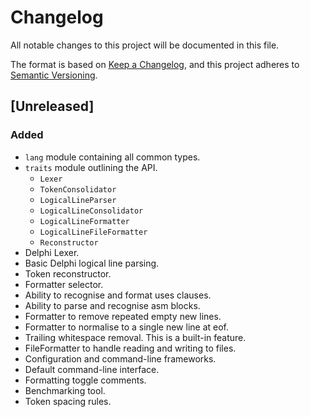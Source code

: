 # Changelog

All notable changes to this project will be documented in this file.

The format is based on [Keep a Changelog](https://keepachangelog.com/en/1.0.0/),
and this project adheres to [Semantic Versioning](https://semver.org/spec/v2.0.0.html).

## [Unreleased]

### Added

- `lang` module containing all common types.
- `traits` module outlining the API.
  - `Lexer`
  - `TokenConsolidator`
  - `LogicalLineParser`
  - `LogicalLineConsolidator`
  - `LogicalLineFormatter`
  - `LogicalLineFileFormatter`
  - `Reconstructor`
- Delphi Lexer.
- Basic Delphi logical line parsing.
- Token reconstructor.
- Formatter selector.
- Ability to recognise and format uses clauses.
- Ability to parse and recognise asm blocks.
- Formatter to remove repeated empty new lines.
- Formatter to normalise to a single new line at eof.
- Trailing whitespace removal. This is a built-in feature.
- FileFormatter to handle reading and writing to files.
- Configuration and command-line frameworks.
- Default command-line interface.
- Formatting toggle comments.
- Benchmarking tool.
- Token spacing rules.
